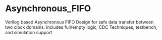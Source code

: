 # Asynchronous_FIFO
Verilog based Asynchronous FIFO Design for safe data transfer between two clock domains. Includes full/empty logic, CDC Techniques, testbench, and simulation support
